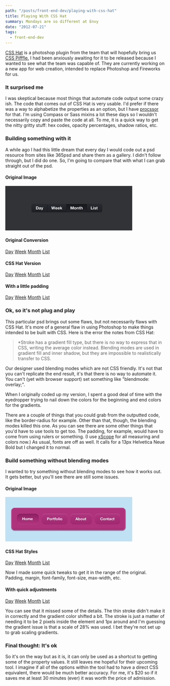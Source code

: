```yaml
---
path: "/posts/front-end-dev/playing-with-css-hat"
title: Playing With CSS Hat
summary: Mondays are so different at Envy
date: "2012-07-21"
tags:
  - front-end-dev
---
```


[CSS Hat](http://csshat.com) is a photoshop plugin from the team that will hopefully bring us [CSS Pifffle.](http://csspiffle.com) I had been anxiously awaiting for it to be released because I wanted to see what the team was capable of. They are currently working on a new app for web creation, intended to replace Photoshop and Fireworks for us.

### It surprised me

I was skeptical because most things that automate code output some crazy ish. The code that comes out of CSS Hat is very usable. I'd prefer if there was a way to alphabetize the properties as an option, but I have [procssor](http://procssor.com) for that. I'm using Compass or Sass mixins a lot these days so I wouldn't necessarily copy and paste the code at all. To me, it is a quick way to get the nitty gritty stuff: hex codes, opacity percentages, shadow ratios, etc.

### Building something with it

A while ago I had this little dream that every day I would code out a psd resource from sites like 365psd and share them as a gallery. I didn't follow through, but I did do one. So, I'm going to compare that with what I can grab straight out of the psd.

#### Original Image

![Day 155 nav from 365psd](/img/posts/front-end-dev/playing-with-css-hat/day155.png)

#### Original Conversion

<nav>
  <a class="first" href="#">Day</a>
  <a href="#">Week</a>
  <a href="#">Month</a>
  <a class="last" href="#">List</a>
</nav>

#### CSS Hat Version

<nav>
  <a class="first" href="#">Day</a>
  <a href="#">Week</a>
  <a href="#">Month</a>
  <a class="last" href="#">List</a>
</nav>

#### With a little padding

<nav>
  <a class="first" href="#">Day</a>
  <a href="#">Week</a>
  <a href="#">Month</a>
  <a class="last" href="#">List</a>
</nav>

### Ok, so it's not plug and play

This particular psd brings out some flaws, but not necessarily flaws with CSS Hat. It's more of a general flaw in using Photoshop to make things intended to be built with CSS. Here is the error the notes from CSS Hat:

> \*Stroke has a gradient fill type, but there is no way to express that in CSS, writing the average color instead. Blending modes are used in gradient fill and inner shadow, but they are impossible to realistically transfer to CSS.

Our designer used blending modes which are not CSS friendly. It's not that you can't replicate the end result, it's that there is no way to automate it. You can't (yet with browser support) set something like "blendmode: overlay;".

When I originally coded up my version, I spent a good deal of time with the eyedropper trying to nail down the colors for the beginning and end colors for the gradients.

There are a couple of things that you could grab from the outputted code, like the border-radius for example. Other than that, though, the blending modes killed this one. As you can see there are some other things that you'd have to use tools to get too. The padding, for example, would have to come from using rulers or something. (I use [xScope](http://iconfactory.com/software/xscope) for all measuring and colors now.) As usual, fonts are off as well. It calls for a 13px Helvetica Neue Bold but I changed it to normal.

### Build something without blending modes

I wanted to try something without blending modes to see how it works out. It gets better, but you'll see there are still some issues.

#### Original Image

![200 Days of Awesomeness #4](/img/posts/front-end-dev/playing-with-css-hat/200days-4.png)

#### CSS Hat Styles

<nav>
  <a class="first" href="#">Day</a>
  <a href="#">Week</a>
  <a href="#">Month</a>
  <a class="last" href="#">List</a>
</nav>

Now I made some quick tweaks to get it in the range of the original. Padding, margin, font-family, font-size, max-width, etc.

#### With quick adjustments

<nav>
  <a class="first" href="#">Day</a>
  <a href="#">Week</a>
  <a href="#">Month</a>
  <a class="last" href="#">List</a>
</nav>

You can see that it missed some of the details. The thin stroke didn't make it in correctly and the gradient color shifted a bit. The stroke is just a matter of needing it to be 2 pixels inside the element and 1px around and I'm guessing the gradient issue is that a scale of 28% was used. I bet they're not set up to grab scaling gradients.

### Final thought: It's ok

So it's on the way but as it is, it can only be used as a shortcut to getting some of the property values. It still leaves me hopeful for their upcoming tool. I imagine if all of the options within the tool had to have a direct CSS equivalent, there would be much better accuracy. For me, it's \$20 so if it saves me at least 30 minutes (ever) it was worth the price of admission.

